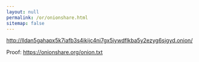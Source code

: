 ```yaml
---
layout: null
permalink: /or/onionshare.html
sitemap: false
---
```


http://lldan5gahapx5k7iafb3s4ikijc4ni7gx5iywdflkba5y2ezyg6sjgyd.onion/

Proof: https://onionshare.org/onion.txt
